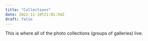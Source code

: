 ```yaml
---
title: "Collections"
date: 2022-11-10T21:01:54Z
draft: false
---
```


This is where all of the photo collections (groups of galleries) live.
